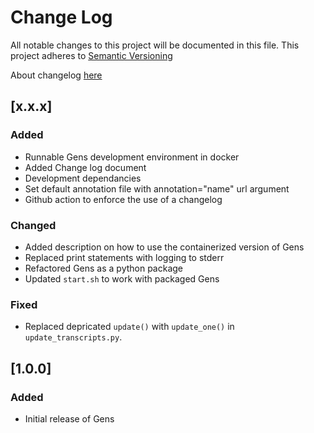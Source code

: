 # Change Log
All notable changes to this project will be documented in this file.
This project adheres to [Semantic Versioning](http://semver.org/)

About changelog [here](https://keepachangelog.com/en/1.0.0/)

## [x.x.x]
### Added
 - Runnable Gens development environment in docker
 - Added Change log document
 - Development dependancies
 - Set default annotation file with annotation="name" url argument
 - Github action to enforce the use of a changelog
### Changed
 - Added description on how to use the containerized version of Gens
 - Replaced print statements with logging to stderr
 - Refactored Gens as a python package
 - Updated `start.sh` to work with packaged Gens
### Fixed
 - Replaced depricated `update()` with `update_one()` in `update_transcripts.py`.

## [1.0.0]
### Added
 - Initial release of Gens
